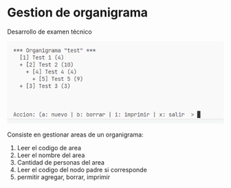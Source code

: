 # Gestion de organigrama

Desarrollo de examen técnico

![alt text](images/image.png "Vista previa")

Consiste en gestionar areas de un organigrama:

1. Leer el codigo de area
2. Leer el nombre del area
3. Cantidad de personas del area
4. Leer el codigo del nodo padre si corresponde
5. permitir agregar, borrar, imprimir
